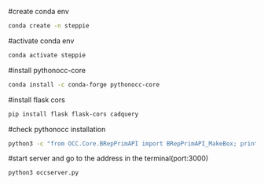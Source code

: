 #create conda env
```sh
conda create -n steppie
```
#activate conda env
```sh
conda activate steppie
```

#install pythonocc-core
```sh
conda install -c conda-forge pythonocc-core
```
#install flask cors
```sh
pip install flask flask-cors cadquery
```
#check pythonocc installation
```sh
python3 -c "from OCC.Core.BRepPrimAPI import BRepPrimAPI_MakeBox; print('Success!')"
```
#start server and go to the address in the terminal(port:3000)
```sh
python3 occserver.py
```